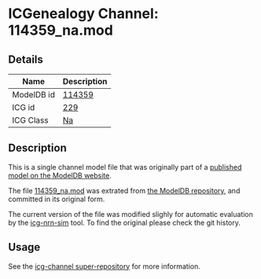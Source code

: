 # ICGenealogy Channel: 114359\_na.mod

## Details

Name | Description
---- | -----------
ModelDB id | [114359](http://senselab.med.yale.edu/ModelDB/ShowModel.cshtml?model=114359)
ICG id | [229](http://icg.neurotheory.ox.ac.uk/channels/2/229)
ICG Class | [Na](http://icg.neurotheory.ox.ac.uk/channels/2)

## Description

This is a single channel model file that was originally part of a [published model on the ModelDB website](http://senselab.med.yale.edu/ModelDB/ShowModel.cshtml?model=114359).


The file [114359\_na.mod](114359_na.mod) was extrated from [the ModelDB repository](http://senselab.med.yale.edu/ModelDB/ShowModel.cshtml?model=114359), and committed in its original form.

The current version of the file was modified slighly for automatic evaluation by the [icg-nrn-sim](https://github.com/icgenealogy/icg-nrn-sim) tool. To find the original please check the git history.


## Usage

See the [icg-channel super-repository](https://github.com/icgenealogy/icg-channels) for more information.